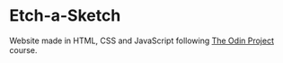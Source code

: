 # Etch-a-Sketch

Website made in HTML, CSS and JavaScript following [The Odin Project](https://www.theodinproject.com/) course.
